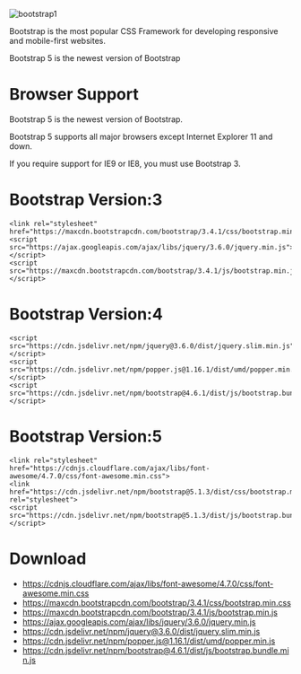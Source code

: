 ![bootstrap1](https://user-images.githubusercontent.com/69615463/160166814-605cc9a1-55ef-42ca-a9ec-2a37d5fc430e.png)

  
Bootstrap is the most popular CSS Framework for developing responsive and mobile-first websites.


Bootstrap 5 is the newest version of Bootstrap


# Browser Support

Bootstrap 5 is the newest version of Bootstrap.

Bootstrap 5 supports all major browsers except Internet Explorer 11 and down.

If you require support for IE9 or IE8, you must use Bootstrap 3.



  

# Bootstrap Version:3

```
<link rel="stylesheet" href="https://maxcdn.bootstrapcdn.com/bootstrap/3.4.1/css/bootstrap.min.css">
<script src="https://ajax.googleapis.com/ajax/libs/jquery/3.6.0/jquery.min.js"></script>
<script src="https://maxcdn.bootstrapcdn.com/bootstrap/3.4.1/js/bootstrap.min.js"></script>
```


# Bootstrap Version:4

```
<script src="https://cdn.jsdelivr.net/npm/jquery@3.6.0/dist/jquery.slim.min.js"></script>
<script src="https://cdn.jsdelivr.net/npm/popper.js@1.16.1/dist/umd/popper.min.js"></script>
<script src="https://cdn.jsdelivr.net/npm/bootstrap@4.6.1/dist/js/bootstrap.bundle.min.js"></script>
```


# Bootstrap Version:5

```
<link rel="stylesheet" href="https://cdnjs.cloudflare.com/ajax/libs/font-awesome/4.7.0/css/font-awesome.min.css">
<link href="https://cdn.jsdelivr.net/npm/bootstrap@5.1.3/dist/css/bootstrap.min.css" rel="stylesheet">
<script src="https://cdn.jsdelivr.net/npm/bootstrap@5.1.3/dist/js/bootstrap.bundle.min.js"></script>
```

# Download

+ https://cdnjs.cloudflare.com/ajax/libs/font-awesome/4.7.0/css/font-awesome.min.css
+ https://maxcdn.bootstrapcdn.com/bootstrap/3.4.1/css/bootstrap.min.css
+ https://maxcdn.bootstrapcdn.com/bootstrap/3.4.1/js/bootstrap.min.js
+ https://ajax.googleapis.com/ajax/libs/jquery/3.6.0/jquery.min.js
+ https://cdn.jsdelivr.net/npm/jquery@3.6.0/dist/jquery.slim.min.js
+ https://cdn.jsdelivr.net/npm/popper.js@1.16.1/dist/umd/popper.min.js
+ https://cdn.jsdelivr.net/npm/bootstrap@4.6.1/dist/js/bootstrap.bundle.min.js













